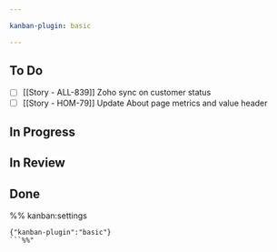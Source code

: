 ```yaml
---

kanban-plugin: basic

---
```


## To Do
- [ ] [[Story - ALL-839]] 
 Zoho sync on customer status
- [ ] [[Story - HOM-79]] 
 Update About page metrics and value header

## In Progress

## In Review

## Done


%% kanban:settings
```
{"kanban-plugin":"basic"}
```%%"